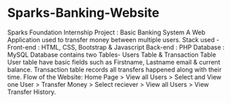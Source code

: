 # Sparks-Banking-Website
Sparks Foundation Internship Project : Basic Banking System A Web Application used to transfer money between multiple users.  Stack used - Front-end : HTML, CSS, Bootstrap &amp; Javascript Back-end : PHP Database : MySQL  Database contains two Tables- Users Table &amp; Transaction Table  User table have basic fields such as Firstname, Lastname email &amp; current balance. Transaction table records all transfers happened along with their time. Flow of the Website: Home Page > View all Users > Select and View one User > Transfer Money > Select reciever > View all Users > View Transfer History.
